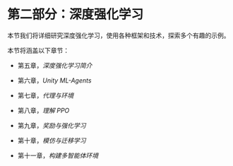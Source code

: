 # 第二部分：深度强化学习

本节我们将详细研究深度强化学习，使用各种框架和技术，探索多个有趣的示例。

本节将涵盖以下章节：

+   第五章，*深度强化学习简介*

+   第六章，*Unity ML-Agents*

+   第七章，*代理与环境*

+   第八章，*理解 PPO*

+   第九章，*奖励与强化学习*

+   第十章，*模仿与迁移学习*

+   第十一章，*构建多智能体环境*
